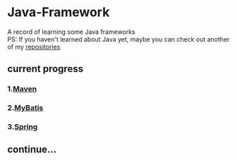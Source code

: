 # Java-Framework

A record of learning some Java frameworks  
PS: If you haven't learned about Java yet, maybe you can check out another of my [repositories](https://github.com/s-chance/Java-Basics)

## current progress

### 1.[Maven](1_Maven/introduce.md)

### 2.[MyBatis](2_MyBatis/introduce.md)

### 3.[Spring](3_Spring/introduce.md)

## continue...

